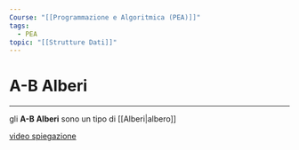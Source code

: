 ```yaml
---
Course: "[[Programmazione e Algoritmica (PEA)]]"
tags:
  - PEA
topic: "[[Strutture Dati]]"
---
```

# A-B Alberi
---
gli **A-B Alberi** sono un tipo di [[Alberi|albero]]






[video spiegazione](https://www.youtube.com/watch?v=lifFgyB77zc)